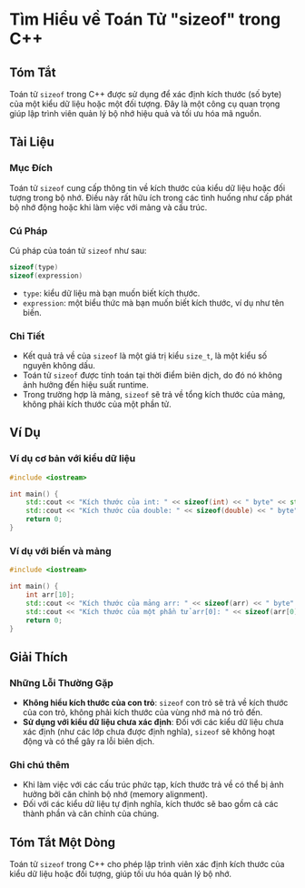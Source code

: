 <!--
Meta Description: # Tìm Hiểu về Toán Tử "sizeof" trong C++ ## Tóm Tắt Toán tử `sizeof` trong C++ được sử dụng để xác định kích thước (số byte) của một kiểu dữ liệu hoặc...
Meta Keywords: sizeof, kích, thước, của, kiểu
-->

# Tìm Hiểu về Toán Tử "sizeof" trong C++

## Tóm Tắt
Toán tử `sizeof` trong C++ được sử dụng để xác định kích thước (số byte) của một kiểu dữ liệu hoặc một đối tượng. Đây là một công cụ quan trọng giúp lập trình viên quản lý bộ nhớ hiệu quả và tối ưu hóa mã nguồn.

## Tài Liệu
### Mục Đích
Toán tử `sizeof` cung cấp thông tin về kích thước của kiểu dữ liệu hoặc đối tượng trong bộ nhớ. Điều này rất hữu ích trong các tình huống như cấp phát bộ nhớ động hoặc khi làm việc với mảng và cấu trúc.

### Cú Pháp
Cú pháp của toán tử `sizeof` như sau:

```cpp
sizeof(type)
sizeof(expression)
```

- `type`: kiểu dữ liệu mà bạn muốn biết kích thước.
- `expression`: một biểu thức mà bạn muốn biết kích thước, ví dụ như tên biến.

### Chi Tiết
- Kết quả trả về của `sizeof` là một giá trị kiểu `size_t`, là một kiểu số nguyên không dấu.
- Toán tử `sizeof` được tính toán tại thời điểm biên dịch, do đó nó không ảnh hưởng đến hiệu suất runtime.
- Trong trường hợp là mảng, `sizeof` sẽ trả về tổng kích thước của mảng, không phải kích thước của một phần tử.

## Ví Dụ
### Ví dụ cơ bản với kiểu dữ liệu
```cpp
#include <iostream>

int main() {
    std::cout << "Kích thước của int: " << sizeof(int) << " byte" << std::endl;
    std::cout << "Kích thước của double: " << sizeof(double) << " byte" << std::endl;
    return 0;
}
```

### Ví dụ với biến và mảng
```cpp
#include <iostream>

int main() {
    int arr[10];
    std::cout << "Kích thước của mảng arr: " << sizeof(arr) << " byte" << std::endl;
    std::cout << "Kích thước của một phần tử arr[0]: " << sizeof(arr[0]) << " byte" << std::endl;
    return 0;
}
```

## Giải Thích
### Những Lỗi Thường Gặp
- **Không hiểu kích thước của con trỏ**: `sizeof` con trỏ sẽ trả về kích thước của con trỏ, không phải kích thước của vùng nhớ mà nó trỏ đến.
- **Sử dụng với kiểu dữ liệu chưa xác định**: Đối với các kiểu dữ liệu chưa xác định (như các lớp chưa được định nghĩa), `sizeof` sẽ không hoạt động và có thể gây ra lỗi biên dịch.

### Ghi chú thêm
- Khi làm việc với các cấu trúc phức tạp, kích thước trả về có thể bị ảnh hưởng bởi căn chỉnh bộ nhớ (memory alignment).
- Đối với các kiểu dữ liệu tự định nghĩa, kích thước sẽ bao gồm cả các thành phần và căn chỉnh của chúng.

## Tóm Tắt Một Dòng
Toán tử `sizeof` trong C++ cho phép lập trình viên xác định kích thước của kiểu dữ liệu hoặc đối tượng, giúp tối ưu hóa quản lý bộ nhớ.